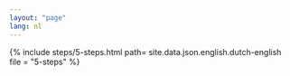 ```yaml
---
layout: "page"
lang: nl
---
```

{% include steps/5-steps.html path= site.data.json.english.dutch-english
							   file = "5-steps"
%}